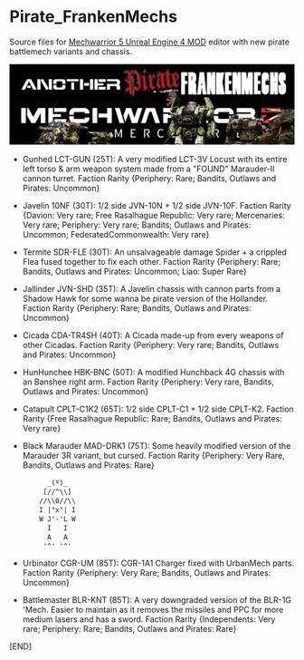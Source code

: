 # Pirate_FrankenMechs
Source files for [Mechwarrior 5 Unreal Engine 4 MOD](https://www.nexusmods.com/mechwarrior5mercenaries/mods/886) editor with new pirate battlemech variants and chassis.

![Frankenmech logo](Pirate_FrankenMechs/Resources/logo.png)

- Gunhed LCT-GUN (25T): A very modified LCT-3V Locust with its entire left torso & arm weapon system made from a "FOUND" Marauder-II cannon turret. Faction Rarity  {Periphery: Rare; Bandits, Outlaws and Pirates: Uncommon}

- Javelin 10NF (30T): 1/2 side JVN-10N + 1/2 side JVN-10F. Faction Rarity  {Davion: Very rare; Free Rasalhague Republic: Very rare; Mercenaries: Very rare; Periphery: Very rare; Bandits; Outlaws and Pirates: Uncommon; FederatedCommonwealth: Very rare}

- Termite SDR-FLE (30T): An unsalvageable damage Spider + a crippled Flea fused together to fix each other. Faction Rarity  {Periphery: Rare; Bandits, Outlaws and Pirates: Uncommon; Liao: Super Rare}

- Jallinder JVN-SHD (35T): A Javelin chassis with cannon parts from a Shadow Hawk for some wanna be pirate version of the Hollander. Faction Rarity  {Periphery: Rare; Bandits, Outlaws and Pirates: Uncommon}

- Cicada CDA-TR4SH (40T): A Cicada made-up from every weapons of other Cicadas. Faction Rarity  {Periphery: Very rare; Bandits, Outlaws and Pirates: Uncommon}

- HunHunchee HBK-BNC (50T): A modified Hunchback 4G chassis with an Banshee right arm. Faction Rarity  {Periphery: Very rare, Bandits, Outlaws and Pirates: Uncommon}

- Catapult CPLT-C1K2 (65T): 1/2 side CPLT-C1 + 1/2 side CPLT-K2. Faction Rarity  {Free Rasalhague Republic: Rare; Bandits, Outlaws and Pirates: Very rare}

- Black Marauder MAD-DRK1 (75T): Some heavily modified version of the Marauder 3R variant, but cursed. Faction Rarity  {Periphery: Very Rare, Bandits, Outlaws and Pirates: Rare}

            _(º)_
           [//^\\]
          //\\0//\\
          I |"x"| I
          W J'-'L W
            I   I
            A   A
           '^' '^'
- Urbinator CGR-UM (85T): CGR-1A1 Charger fixed with UrbanMech parts. Faction Rarity  {Periphery: Very Rare; Bandits, Outlaws and Pirates: Uncommon}

- Battlemaster BLR-KNT (85T): A very downgraded version of the BLR-1G 'Mech. Easier to maintain as it removes the missiles and PPC for more medium lasers and has a sword. Faction Rarity  {Independents: Very rare; Periphery: Rare; Bandits, Outlaws and Pirates: Rare}

[END]
